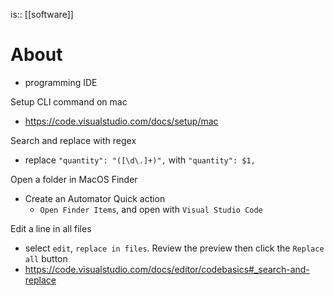 is:: [[software]]

# About
- programming IDE

Setup CLI command on mac
- https://code.visualstudio.com/docs/setup/mac

Search and replace with regex
- replace `"quantity": "([\d\.]+)",` with `"quantity": $1,`

Open a folder in MacOS Finder
- Create an Automator Quick action
	- `Open Finder Items`, and open with `Visual Studio Code`

Edit a line in all files
- select `edit`, `replace in files`. Review the preview then click the `Replace all` button
- https://code.visualstudio.com/docs/editor/codebasics#_search-and-replace